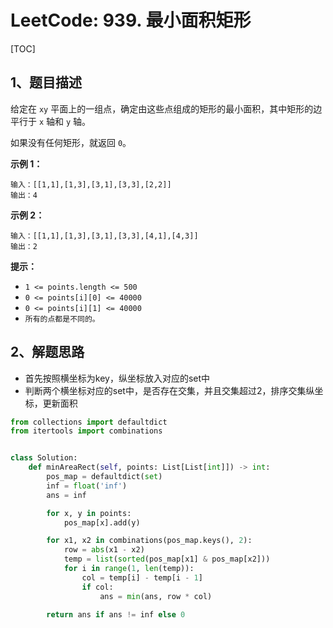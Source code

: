 # LeetCode: 939. 最小面积矩形

[TOC]

## 1、题目描述

给定在 `xy` 平面上的一组点，确定由这些点组成的矩形的最小面积，其中矩形的边平行于 `x` 轴和 `y` 轴。

如果没有任何矩形，就返回 `0`。

 

**示例 1：**

```
输入：[[1,1],[1,3],[3,1],[3,3],[2,2]]
输出：4
```


**示例 2：**

```
输入：[[1,1],[1,3],[3,1],[3,3],[4,1],[4,3]]
输出：2
```

**提示：**

-   `1 <= points.length <= 500`
-   `0 <= points[i][0] <= 40000`
-   `0 <= points[i][1] <= 40000`
-   `所有的点都是不同的。`



## 2、解题思路

-   首先按照横坐标为key，纵坐标放入对应的set中
-   判断两个横坐标对应的set中，是否存在交集，并且交集超过2，排序交集纵坐标，更新面积



```python
from collections import defaultdict
from itertools import combinations


class Solution:
    def minAreaRect(self, points: List[List[int]]) -> int:
        pos_map = defaultdict(set)
        inf = float('inf')
        ans = inf

        for x, y in points:
            pos_map[x].add(y)

        for x1, x2 in combinations(pos_map.keys(), 2):
            row = abs(x1 - x2)
            temp = list(sorted(pos_map[x1] & pos_map[x2]))
            for i in range(1, len(temp)):
                col = temp[i] - temp[i - 1]
                if col:
                    ans = min(ans, row * col)

        return ans if ans != inf else 0
```

